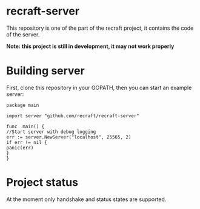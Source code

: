# recraft-server
This repository is one of the part of the recraft project, it contains the code of the server.

**Note: this project is still in development, it may not work properly**

# Building server
First, clone this repository in your GOPATH, then you can start an example server:


  
    package main

    import server "github.com/recraft/recraft-server"
    
    func  main() {
    //Start server with debug logging
    err := server.NewServer("localhost", 25565, 2)
    if err != nil {
    panic(err) 
    }
    }

# Project status
At the moment only handshake and status states are supported.

